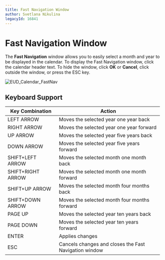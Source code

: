 ```yaml
---
title: Fast Navigation Window
author: Svetlana Nikulina
legacyId: 16841
---
```

# Fast Navigation Window
The **Fast Navigation** window allows you to easily select a month and year to be displayed in the calendar. To display the Fast Navigation window, click the calendar header text. To hide the window, click **OK** or **Cancel**, click outside the window, or press the ESC key.

![EUD_Calendar_FastNav](../../../images/img22701.png)

## Keyboard Support
| Key Combination | Action |
|---|---|
| LEFT ARROW | Moves the selected year one year back |
| RIGHT ARROW | Moves the selected year one year forward |
| UP ARROW | Moves the selected year five years back |
| DOWN ARROW | Moves the selected year five years forward |
| SHIFT+LEFT ARROW | Moves the selected month one month back |
| SHIFT+RIGHT ARROW | Moves the selected month one month forward |
| SHIFT+UP ARROW | Moves the selected month four months back |
| SHIFT+DOWN ARROW | Moves the selected month four months forward |
| PAGE UP | Moves the selected year ten years back |
| PAGE DOWN | Moves the selected year ten years forward |
| ENTER | Applies changes |
| ESC | Cancels changes and closes the Fast Navigation window |